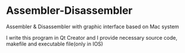 # Assembler-Disassembler
Assembler &amp; Disassembler with graphic interface based on Mac system

I write this program in Qt Creator and I provide necessary source code, makefile and executable file(only in IOS)
